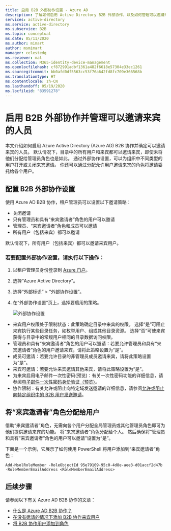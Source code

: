 ```yaml
---
title: 启用 B2B 外部协作设置 - Azure AD
description: 了解如何启用 Active Directory B2B 外部协作，以及如何管理可以邀请来宾用户的人员。 使用“来宾邀请者”角色委托邀请。
services: active-directory
ms.service: active-directory
ms.subservice: B2B
ms.topic: conceptual
ms.date: 05/11/2020
ms.author: mimart
author: msmimart
manager: celestedg
ms.reviewer: mal
ms.collection: M365-identity-device-management
ms.openlocfilehash: cf872991adbf1361a482f6618e57304e33ec1261
ms.sourcegitcommit: bb0afd0df5563cc53f76a642fd8fc709e366568b
ms.translationtype: HT
ms.contentlocale: zh-CN
ms.lasthandoff: 05/19/2020
ms.locfileid: "83591278"
---
```

# <a name="enable-b2b-external-collaboration-and-manage-who-can-invite-guests"></a>启用 B2B 外部协作并管理可以邀请来宾的人员

本文介绍如何启用 Azure Active Directory (Azure AD) B2B 协作并确定可以邀请来宾的人员。 默认情况下，目录中的所有用户和来宾都可以邀请来宾，即使未将他们分配给管理员角色也是如此。 通过外部协作设置，可以为组织中不同类型的用户打开或关闭来宾邀请。 你还可以通过分配允许用户邀请来宾的角色将邀请委托给各个用户。

## <a name="configure-b2b-external-collaboration-settings"></a>配置 B2B 外部协作设置

使用 Azure AD B2B 协作，租户管理员可以设置以下邀请策略：

- 关闭邀请
- 只有管理员和具有“来宾邀请者”角色的用户可以邀请
- 管理员、“来宾邀请者”角色和成员可以邀请
- 所有用户（包括来宾）都可以邀请

默认情况下，所有用户（包括来宾）都可以邀请来宾用户。

### <a name="to-configure-external-collaboration-settings"></a>若要配置外部协作设置，请执行以下操作：

1. 以租户管理员身份登录到 [Azure 门户](https://portal.azure.com)。
2. 选择“Azure Active Directory”。
3. 选择“外部标识” > “外部协作设置”。
6. 在“外部协作设置”页上，选择要启用的策略。

   ![外部协作设置](./media/delegate-invitations/control-who-to-invite.png)

  - 来宾用户权限处于限制状态：此策略确定目录中来宾的权限。 选择“是”可阻止来宾执行某些目录任务，如枚举用户、组或其他目录资源。 选择“否”可使来宾获得与目录中的常规用户相同的目录数据访问权限。
   - 管理员和具有“来宾邀请者”角色的用户可以邀请：若要允许管理员和具有“来宾邀请者”角色的用户邀请来宾，请将此策略设置为“是”。
   - 成员可邀请：若要允许目录的非管理员成员邀请来宾，请将此策略设置为“是”。
   - 来宾可邀请：若要允许来宾邀请其他来宾，请将此策略设置为“是”。
   - 为来宾启用电子邮件一次性密码(预览)：有关一次性密码功能的详细信息，请参阅[电子邮件一次性密码身份验证（预览）](one-time-passcode.md)。
   - 协作限制：有关允许或阻止向特定域发送邀请的详细信息，请参阅[允许或阻止向特定组织中的 B2B 用户发送邀请](allow-deny-list.md)。

## <a name="assign-the-guest-inviter-role-to-a-user"></a>将“来宾邀请者”角色分配给用户

借助“来宾邀请者”角色，无需向各个用户分配全局管理员或其他管理员角色即可为他们提供邀请来宾的功能。 将“来宾邀请者”角色分配给个人。 然后确保将“管理员和具有“来宾邀请者”角色的用户可以邀请”设置为“是”。 

下面是一个示例，它展示了如何使用 PowerShell 将用户添加到“来宾邀请者”角色：

```
Add-MsolRoleMember -RoleObjectId 95e79109-95c0-4d8e-aee3-d01accf2d47b -RoleMemberEmailAddress <RoleMemberEmailAddress>
```

## <a name="next-steps"></a>后续步骤

请参阅以下有关 Azure AD B2B 协作的文章：

- [什么是 Azure AD B2B 协作？](what-is-b2b.md)
- [在没有邀请的情况下添加 B2B 协作来宾用户](add-user-without-invite.md)
- [将 B2B 协作用户添加到角色](add-guest-to-role.md)


